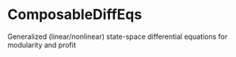 # ComposableDiffEqs
Generalized (linear/nonlinear) state-space differential equations for modularity and profit

